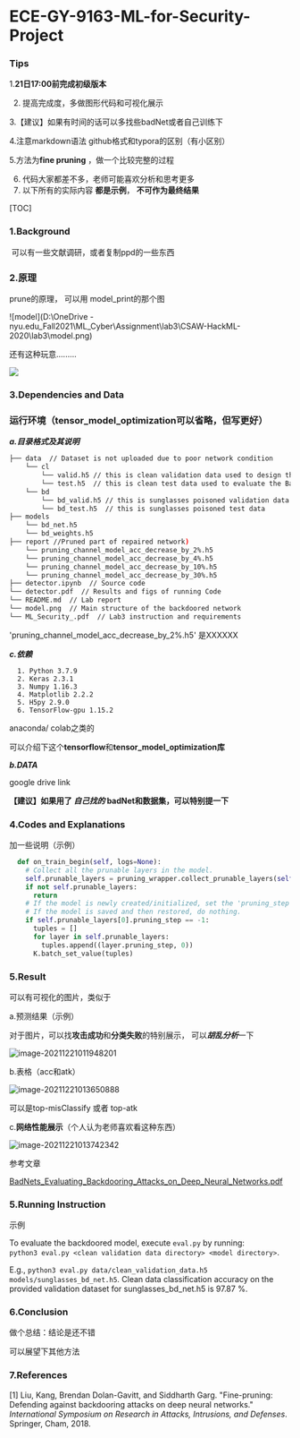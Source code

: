 # ECE-GY-9163-ML-for-Security-Project

### Tips

1.**21日17:00前完成初级版本**

2. 提高完成度，多做图形代码和可视化展示

3.【建议】如果有时间的话可以多找些badNet或者自己训练下

4.注意markdown语法 github格式和typora的区别（有小区别）

5.方法为**fine pruning** ，做一个比较完整的过程

6. 代码大家都差不多，老师可能喜欢分析和思考更多
7. 以下所有的实际内容 **都是示例**， **不可作为最终结果**

[TOC]

### 1.Background

​	可以有一些文献调研，或者复制ppd的一些东西

### 2.原理

  prune的原理， 可以用 model_print的那个图

![model](D:\OneDrive - nyu.edu\_Fall2021\ML_Cyber\Assignment\lab3\CSAW-HackML-2020\lab3\model.png)

还有这种玩意.........

![](C:\Users\soapi\AppData\Roaming\Typora\typora-user-images\image-20211221013539684.png)



### 3.Dependencies and Data

###  运行环境（tensor_model_optimization可以省略，但写更好）

***a.目录格式及其说明***

```bash
├── data  // Dataset is not uploaded due to poor network condition
    └── cl
        └── valid.h5 // this is clean validation data used to design the defense
        └── test.h5  // this is clean test data used to evaluate the BadNet
    └── bd
        └── bd_valid.h5 // this is sunglasses poisoned validation data
        └── bd_test.h5  // this is sunglasses poisoned test data
├── models
    └── bd_net.h5
    └── bd_weights.h5
├── report //Pruned part of repaired network)
	└── pruning_channel_model_acc_decrease_by_2%.h5
    └── pruning_channel_model_acc_decrease_by_4%.h5
    └── pruning_channel_model_acc_decrease_by_10%.h5
    └── pruning_channel_model_acc_decrease_by_30%.h5  
├── detector.ipynb  // Source code
└── detector.pdf  // Results and figs of running Code
└── README.md  // Lab report
└── model.png  // Main structure of the backdoored network
└── ML_Security_.pdf  // Lab3 instruction and requirements
```

'pruning_channel_model_acc_decrease_by_2%.h5' 是XXXXXX

***c.依赖***

      1. Python 3.7.9
      2. Keras 2.3.1
      3. Numpy 1.16.3
      4. Matplotlib 2.2.2
      5. H5py 2.9.0
      6. TensorFlow-gpu 1.15.2

anaconda/ colab之类的

可以介绍下这个**tensorflow**和**tensor_model_optimization库**

***b.DATA***

google drive link

**【建议】如果用了 *自己找的* badNet和数据集，可以特别提一下**





### 4.Codes and Explanations

加一些说明（示例）

```python
  def on_train_begin(self, logs=None):
    # Collect all the prunable layers in the model.
    self.prunable_layers = pruning_wrapper.collect_prunable_layers(self.model)
    if not self.prunable_layers:
      return
    # If the model is newly created/initialized, set the 'pruning_step' to 0.
    # If the model is saved and then restored, do nothing.
    if self.prunable_layers[0].pruning_step == -1:
      tuples = []
      for layer in self.prunable_layers:
        tuples.append((layer.pruning_step, 0))
      K.batch_set_value(tuples)
```



### 5.Result

可以有可视化的图片，类似于

a.预测结果（示例）

对于图片，可以找**攻击成功**和**分类失败**的特别展示， 可以***胡乱分析***一下

![image-20211221011948201](C:\Users\soapi\AppData\Roaming\Typora\typora-user-images\image-20211221011948201.png)

b.表格（acc和atk）

![image-20211221013650888](C:\Users\soapi\AppData\Roaming\Typora\typora-user-images\image-20211221013650888.png)

可以是top-misClassify 或者 top-atk

c.**网络性能展示**（个人认为老师喜欢看这种东西）

![image-20211221013742342](C:\Users\soapi\AppData\Roaming\Typora\typora-user-images\image-20211221013742342.png)

参考文章

 [BadNets_Evaluating_Backdooring_Attacks_on_Deep_Neural_Networks.pdf](https://ieeexplore.ieee.org/stamp/stamp.jsp?tp=&arnumber=8685687) 

### 5.Running Instruction

示例

To evaluate the backdoored model, execute `eval.py` by running:  
`python3 eval.py <clean validation data directory> <model directory>`.

E.g., `python3 eval.py data/clean_validation_data.h5  models/sunglasses_bd_net.h5`. Clean data classification accuracy on the provided validation dataset for sunglasses_bd_net.h5 is 97.87 %.

### 6.Conclusion

做个总结：结论是还不错

可以展望下其他方法

### 7.References

[1] Liu, Kang, Brendan Dolan-Gavitt, and Siddharth Garg. "Fine-pruning: Defending against backdooring attacks on deep neural networks." *International Symposium on Research in Attacks, Intrusions, and Defenses*. Springer, Cham, 2018.